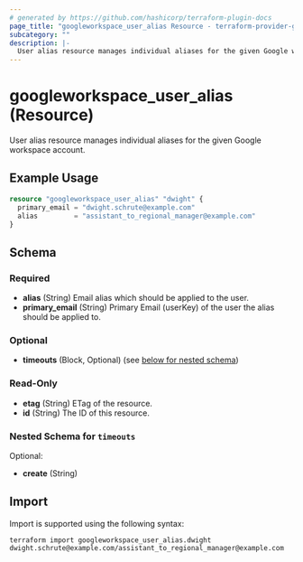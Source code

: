 ```yaml
---
# generated by https://github.com/hashicorp/terraform-plugin-docs
page_title: "googleworkspace_user_alias Resource - terraform-provider-googleworkspace"
subcategory: ""
description: |-
  User alias resource manages individual aliases for the given Google workspace account.
---
```


# googleworkspace_user_alias (Resource)

User alias resource manages individual aliases for the given Google workspace account.

## Example Usage

```terraform
resource "googleworkspace_user_alias" "dwight" {
  primary_email = "dwight.schrute@example.com"
  alias         = "assistant_to_regional_manager@example.com"
}
```

<!-- schema generated by tfplugindocs -->
## Schema

### Required

- **alias** (String) Email alias which should be applied to the user.
- **primary_email** (String) Primary Email (userKey) of the user the alias should be applied to.

### Optional

- **timeouts** (Block, Optional) (see [below for nested schema](#nestedblock--timeouts))

### Read-Only

- **etag** (String) ETag of the resource.
- **id** (String) The ID of this resource.

<a id="nestedblock--timeouts"></a>
### Nested Schema for `timeouts`

Optional:

- **create** (String)

## Import

Import is supported using the following syntax:

```shell
terraform import googleworkspace_user_alias.dwight dwight.schrute@example.com/assistant_to_regional_manager@example.com
```
